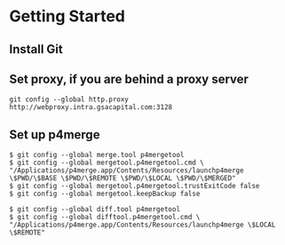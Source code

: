 # Getting Started

## Install Git

## Set proxy, if you are behind a proxy server

```
git config --global http.proxy http://webproxy.intra.gsacapital.com:3128
```

## Set up p4merge

```
$ git config --global merge.tool p4mergetool
$ git config --global mergetool.p4mergetool.cmd \
"/Applications/p4merge.app/Contents/Resources/launchp4merge \$PWD/\$BASE \$PWD/\$REMOTE \$PWD/\$LOCAL \$PWD/\$MERGED"
$ git config --global mergetool.p4mergetool.trustExitCode false
$ git config --global mergetool.keepBackup false

$ git config --global diff.tool p4mergetool
$ git config --global difftool.p4mergetool.cmd \
"/Applications/p4merge.app/Contents/Resources/launchp4merge \$LOCAL \$REMOTE"
```
